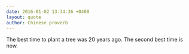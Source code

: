 ```yaml
---
date: 2016-01-02 13:34:36 +0400
layout: quote
author: Chinese proverb
---
```

The best time to plant a tree was 20 years ago. The second best time is now.